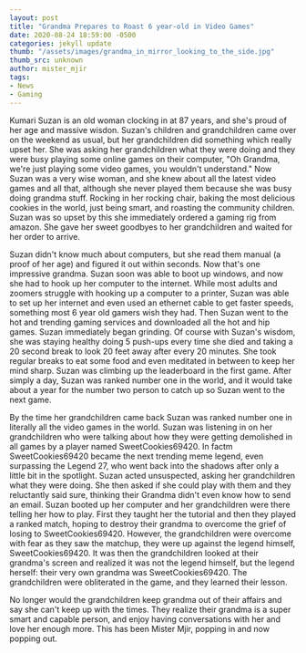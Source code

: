 ```yaml
---
layout: post
title: "Grandma Prepares to Roast 6 year-old in Video Games"
date: 2020-08-24 18:59:00 -0500
categories: jekyll update
thumb: "/assets/images/grandma_in_mirror_looking_to_the_side.jpg"
thumb_src: unknown
author: mister_mjir
tags:
- News
- Gaming
---
```


Kumari Suzan is an old woman clocking in at 87 years, and she's proud of her age and massive wisdon. Suzan's children and grandchildren came over on the weekend as
usual, but her grandchildren did something which really upset her. She was asking her grandchildren what they were doing and they were busy playing some online games
on their computer, "Oh Grandma, we're just playing some video games, you wouldn't understand." Now Suzan was a very wise woman, and she knew about all the latest video
games and all that, although she never played them because she was busy doing grandma stuff. Rocking in her rocking chair, baking the most delicious cookies in the
world, just being smart, and roasting the community children. Suzan was so upset by this she immediately ordered a gaming rig from amazon. She gave her sweet
goodbyes to her grandchildren and waited for her order to arrive.

Suzan didn't know much about computers, but she read them manual (a proof of her age) and figured it out within seconds. Now that's one impressive grandma. Suzan soon
was able to boot up windows, and now she had to hook up her computer to the internet. While most adults and zoomers struggle with hooking up a computer to a printer,
Suzan was able to set up her internet and even used an ethernet cable to get faster speeds, something most 6 year old gamers wish they had. Then Suzan went to the
hot and trending gaming services and downloaded all the hot and hip games. Suzan immediately began grinding. Of course with Suzan's wisdom, she was staying healthy
doing 5 push-ups every time she died and taking a 20 second break to look 20 feet away after every 20 minutes. She took regular breaks to eat some food and even
meditated in between to keep her mind sharp. Suzan was climbing up the leaderboard in the first game. After simply a day, Suzan was ranked number one in the world,
and it would take about a year for the number two person to catch up so Suzan went to the next game.

By the time her grandchildren came back Suzan was ranked number one in literally all the video games in the world. Suzan was listening in on her grandchildren who were
talking about how they were getting demolished in all games by a player named SweetCookies69420. In factm SweetCookies69420 became the next trending meme legend, even
surpassing the Legend 27, who went back into the shadows after only a little bit in the spotlight. Suzan acted unsuspected, asking her grandchildren what they were
doing. She then asked if she could play with them and they reluctantly said sure, thinking their Grandma didn't even know how to send an email. Suzan booted up
her computer and her grandchildren were there telling her how to play. First they taught her the tutorial and then they played a ranked match, hoping to destroy their
grandma to overcome the grief of losing to SweetCookies69420. However, the grandchildren were overcome with fear as they saw the matchup, they were up against the
legend himself, SweetCookies69420. It was then the grandchildren looked at their grandma's screen and realized it was not the legend himself, but the legend herself:
their very own grandma was SweetCookies69420. The grandchildren were obliterated in the game, and they learned their lesson.

No longer would the grandchildren keep grandma out of their affairs and say she can't keep up with the times. They realize their grandma is a super smart and capable
person, and enjoy having conversations with her and love her enough more. This has been Mister Mjir, popping in and now popping out.
